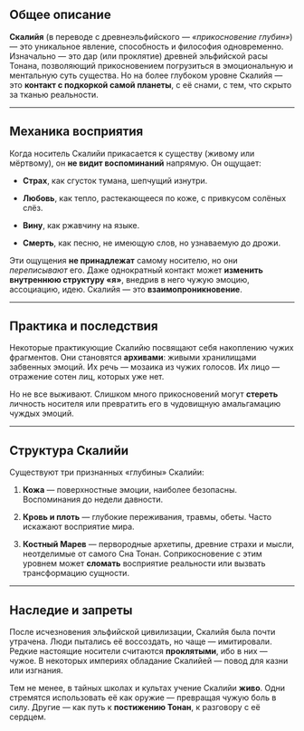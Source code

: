 ## Общее описание

**Скалийя** (в переводе с древнеэльфийского — _«прикосновение глубин»_) — это уникальное явление, способность и философия одновременно. Изначально — это дар (или проклятие) древней эльфийской расы Тонана, позволяющий прикосновением погрузиться в эмоциональную и ментальную суть существа. Но на более глубоком уровне Скалийя — это **контакт с подкоркой самой планеты**, с её снами, с тем, что скрыто за тканью реальности.

---

## Механика восприятия

Когда носитель Скалийи прикасается к существу (живому или мёртвому), он **не видит воспоминаний** напрямую. Он ощущает:

- **Страх**, как сгусток тумана, шепчущий изнутри.
    
- **Любовь**, как тепло, растекающееся по коже, с привкусом солёных слёз.
    
- **Вину**, как ржавчину на языке.
    
- **Смерть**, как песню, не имеющую слов, но узнаваемую до дрожи.
    

Эти ощущения **не принадлежат** самому носителю, но они _переписывают_ его. Даже однократный контакт может **изменить внутреннюю структуру «я»**, внедрив в него чужую эмоцию, ассоциацию, идею. Скалийя — это **взаимопроникновение**.

---

## Практика и последствия

Некоторые практикующие Скалийю посвящают себя накоплению чужих фрагментов. Они становятся **архивами**: живыми хранилищами забвенных эмоций. Их речь — мозаика из чужих голосов. Их лицо — отражение сотен лиц, которых уже нет.

Но не все выживают. Слишком много прикосновений могут **стереть** личность носителя или превратить его в чудовищную амальгамацию чуждых эмоций.

---

## Структура Скалийи

Существуют три признанных «глубины» Скалийи:

1. **Кожа** — поверхностные эмоции, наиболее безопасны. Воспоминания до недели давности.
    
2. **Кровь и плоть** — глубокие переживания, травмы, обеты. Часто искажают восприятие мира.
    
3. **Костный Марев** — первородные архетипы, древние страхи и мысли, неотделимые от самого Сна Тонан. Соприкосновение с этим уровнем может **сломать** восприятие реальности или вызвать трансформацию сущности.

---
## Наследие и запреты

После исчезновения эльфийской цивилизации, Скалийя была почти утрачена. Люди пытались её воссоздать, но чаще — имитировали. Редкие настоящие носители считаются **проклятыми**, ибо в них — чужое. В некоторых империях обладание Скалийей — повод для казни или изгнания.

Тем не менее, в тайных школах и культах учение Скалийи **живо**. Одни стремятся использовать её как оружие — превращая чужую боль в силу. Другие — как путь к **постижению Тонан**, к разговору с её сердцем.
